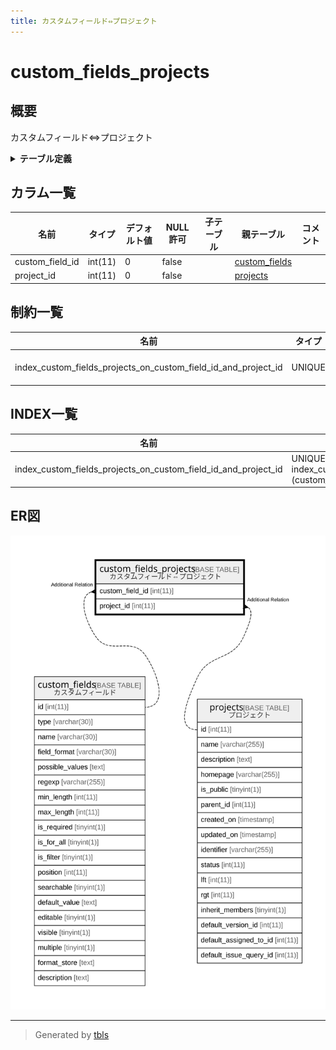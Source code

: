 ```yaml
---
title: カスタムフィールド⇔プロジェクト
---
```

# custom_fields_projects

## 概要

カスタムフィールド⇔プロジェクト

<details>
<summary><strong>テーブル定義</strong></summary>

```sql
CREATE TABLE `custom_fields_projects` (
  `custom_field_id` int(11) NOT NULL DEFAULT 0,
  `project_id` int(11) NOT NULL DEFAULT 0,
  UNIQUE KEY `index_custom_fields_projects_on_custom_field_id_and_project_id` (`custom_field_id`,`project_id`)
) ENGINE=InnoDB DEFAULT CHARSET=utf8mb4
```

</details>

## カラム一覧

| 名前              | タイプ     | デフォルト値       | NULL許可   | 子テーブル      | 親テーブル                             | コメント     |
| --------------- | ------- | ------------ | -------- | ---------- | --------------------------------- | -------- |
| custom_field_id | int(11) | 0            | false    |            | [custom_fields](custom_fields.md) |          |
| project_id      | int(11) | 0            | false    |            | [projects](projects.md)           |          |

## 制約一覧

| 名前                                                             | タイプ    | 定義                                                                                                      |
| -------------------------------------------------------------- | ------ | ------------------------------------------------------------------------------------------------------- |
| index_custom_fields_projects_on_custom_field_id_and_project_id | UNIQUE | UNIQUE KEY index_custom_fields_projects_on_custom_field_id_and_project_id (custom_field_id, project_id) |

## INDEX一覧

| 名前                                                             | 定義                                                                                                                  |
| -------------------------------------------------------------- | ------------------------------------------------------------------------------------------------------------------- |
| index_custom_fields_projects_on_custom_field_id_and_project_id | UNIQUE KEY index_custom_fields_projects_on_custom_field_id_and_project_id (custom_field_id, project_id) USING BTREE |

## ER図

![er](custom_fields_projects.svg)

---

> Generated by [tbls](https://github.com/k1LoW/tbls)
